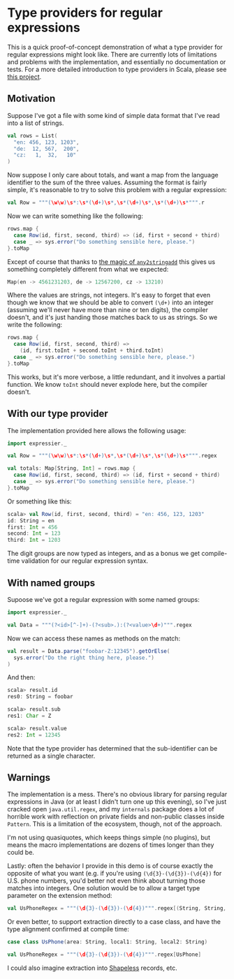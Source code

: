 Type providers for regular expressions
======================================

This is a quick proof-of-concept demonstration of what a type provider for
regular expressions might look like. There are currently lots of limitations
and problems with the implementation, and essentially no documentation or
tests. For a more detailed introduction to type providers in Scala, please see
[this project](https://github.com/travisbrown/type-provider-examples).

Motivation
----------

Suppose I've got a file with some kind of simple data format that I've read
into a list of strings.

``` scala
val rows = List(
  "en: 456, 123, 1203",
  "de:  12, 567,  200",
  "cz:   1,  32,   10"
)
```

Now suppose I only care about totals, and want a map from the language identifier
to the sum of the three values. Assuming the format is fairly simple, it's
reasonable to try to solve this problem with a regular expression:

``` scala
val Row = """(\w\w)\s*:\s*(\d+)\s*,\s*(\d+)\s*,\s*(\d+)\s*""".r
```

Now we can write something like the following:

``` scala
rows.map {
  case Row(id, first, second, third) => (id, first + second + third)
  case _ => sys.error("Do something sensible here, please.")
}.toMap
```

Except of course that thanks to [the magic of `any2stringadd`](https://issues.scala-lang.org/browse/SI-194)
this gives us something completely different from what we expected:

``` scala
Map(en -> 4561231203, de -> 12567200, cz -> 13210)
```

Where the values are strings, not integers. It's easy to forget that even
though we know that we should be able to convert `(\d+)` into an integer
(assuming we'll never have more than nine or ten digits), the compiler doesn't,
and it's just handing those matches back to us as strings. So we write the
following:

``` scala
rows.map {
  case Row(id, first, second, third) =>
    (id, first.toInt + second.toInt + third.toInt)
  case _ => sys.error("Do something sensible here, please.")
}.toMap
```

This works, but it's more verbose, a little redundant, and it involves a
partial function. We know `toInt` should never explode here, but the compiler
doesn't.

With our type provider
----------------------

The implementation provided here allows the following usage:

``` scala
import expressier._

val Row = """(\w\w)\s*:\s*(\d+)\s*,\s*(\d+)\s*,\s*(\d+)\s*""".regex

val totals: Map[String, Int] = rows.map {
  case Row(id, first, second, third) => (id, first + second + third)
  case _ => sys.error("Do something sensible here, please.")
}.toMap
```

Or something like this:

``` scala
scala> val Row(id, first, second, third) = "en: 456, 123, 1203"
id: String = en
first: Int = 456
second: Int = 123
third: Int = 1203
```

The digit groups are now typed as integers, and as a bonus we get compile-time
validation for our regular expression syntax.

With named groups
-----------------

Supoose we've got a regular expression with some named groups:

``` scala
import expressier._

val Data = """(?<id>[^-]+)-(?<sub>.):(?<value>\d+)""".regex
```

Now we can access these names as methods on the match:

``` scala
val result = Data.parse("foobar-Z:12345").getOrElse(
  sys.error("Do the right thing here, please.")
)
```

And then:

``` scala
scala> result.id
res0: String = foobar

scala> result.sub
res1: Char = Z

scala> result.value
res2: Int = 12345
```

Note that the type provider has determined that the sub-identifier can be
returned as a single character.

Warnings
--------

The implementation is a mess. There's no obvious library for parsing regular
expressions in Java (or at least I didn't turn one up this evening), so I've
just cracked open `java.util.regex`, and my `internals` package does a lot
of horrible work with reflection on private fields and non-public classes
inside `Pattern`. This is a limitation of the ecosystem, though, not of the
approach.

I'm not using quasiquotes, which keeps things simple (no plugins), but means
the macro implementations are dozens of times longer than they could be.

Lastly: often the behavior I provide in this demo is of course exactly the
opposite of what you want (e.g. if you're using `(\d{3}-(\d{3})-(\d{4})` for
U.S. phone numbers, you'd better not even think about turning those matches
into integers. One solution would be to allow a target type parameter on the
extension method:

``` scala
val UsPhoneRegex = """(\d{3}-(\d{3})-(\d{4})""".regex[(String, String, String)]
```

Or even better, to support extraction directly to a case class, and have the type
alignment confirmed at compile time:

``` scala
case class UsPhone(area: String, local1: String, local2: String)

val UsPhoneRegex = """(\d{3}-(\d{3})-(\d{4})""".regex[UsPhone]
```

I could also imagine extraction into [Shapeless](https://github.com/milessabin/shapeless)
records, etc.

